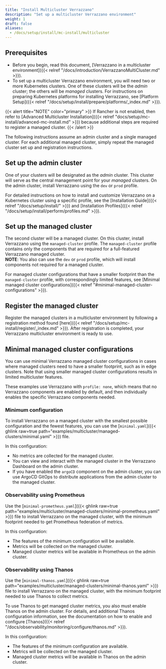 ```yaml
---
title: "Install Multicluster Verrazzano"
description: "Set up a multicluster Verrazzano environment"
weight: 1
draft: false
aliases:
  - /docs/setup/install/mc-install/multicluster
---
```


## Prerequisites

- Before you begin, read this document, [Verrazzano in a multicluster environment]({{< relref "/docs/introduction/VerrazzanoMultiCluster.md" >}}).
- To set up a multicluster Verrazzano environment, you will need two or more Kubernetes clusters. One of these clusters
will be the *admin* cluster; the others will be *managed* clusters. For instructions on preparing Kubernetes platforms for installing Verrazzano, see [Platform Setup]({{< relref "/docs/setup/install/prepare/platforms/_index.md" >}}).

{{< alert title="NOTE" color="primary" >}}
If Rancher is not enabled, then refer to [Advanced Multicluster Installation]({{< relref "docs/setup/mc-install/advanced-mc-install.md" >}})
because additional steps are required to register a managed cluster.
{{< /alert >}}

The following instructions assume an admin cluster and a single managed cluster. For each additional managed
cluster, simply repeat the managed cluster set up and registration instructions.

## Set up the admin cluster

One of your clusters will be designated as the *admin* cluster. This cluster will serve as the central management point for your *managed* clusters.
On the admin cluster, install Verrazzano using the `dev` or `prod` profile.

For detailed instructions on how to install and customize Verrazzano on a Kubernetes cluster using a specific profile,
see the [Installation Guide]({{< relref "/docs/setup/install/" >}}) and [Installation Profiles]({{< relref "/docs/setup/install/perform/profiles.md" >}}).

## Set up the managed cluster

The second cluster will be a managed cluster. On this cluster, install Verrazzano using the `managed-cluster` profile.
The `managed-cluster` profile contains only the components that are required for a full-featured Verrazzano managed cluster.
<br>**NOTE**: You also can use the `dev` or `prod` profile, which will install components not required for a managed cluster.

For managed cluster configurations that have a smaller footprint than the `managed-cluster` profile, with correspondingly
limited features, see [Minimal managed cluster configurations]({{< relref "#minimal-managed-cluster-configurations" >}}).

## Register the managed cluster

Register the managed clusters in a multicluster environment by following a registration method found [here]({{< relref "/docs/setup/mc-install/register/_index.md" >}}).
After registration is completed, your Verrazzano multicluster environment is ready to use.

## Minimal managed cluster configurations

You can use minimal Verrazzano managed cluster configurations in cases where managed clusters
need to have a smaller footprint, such as in edge clusters. Note that using smaller managed cluster configurations results in
limited multicluster features.

These examples use Verrazzano with `profile: none`, which means that no Verrazzano components are enabled by default, and
then individually enables the specific Verrazzano components needed.  

### Minimum configuration

To install Verrazzano on a managed cluster with the smallest possible configuration and the fewest features, you can use the [`minimal.yaml`]({{< ghlink raw=true path="examples/multicluster/managed-clusters/minimal.yaml" >}})
file.

In this configuration:
- No metrics are collected for the managed cluster.
- You can view and interact with the managed cluster in the Verrazzano Dashboard on the admin cluster.
- If you have enabled the `argoCD` component on the admin cluster, you can use ArgoCD GitOps to distribute applications from the admin cluster to the managed cluster.

### Observability using Prometheus

Use the [`minimal-prometheus.yaml`]({{< ghlink raw=true path="examples/multicluster/managed-clusters/minimal-prometheus.yaml" >}}) file to install Verrazzano on the managed cluster, with the minimum footprint needed to get Prometheus federation of metrics.

In this configuration:
- The features of the minimum configuration will be available.
- Metrics will be collected on the managed cluster.
- Managed cluster metrics will be available in Prometheus on the admin cluster.

### Observability using Thanos

Use the [`minimal-thanos.yaml`]({{< ghlink raw=true path="examples/multicluster/managed-clusters/minimal-thanos.yaml" >}}) file to install Verrazzano on the managed cluster, with the minimum footprint needed to use Thanos to collect metrics.

To use Thanos to get managed cluster metrics, you also must enable Thanos on the admin cluster. For details,
and additional Thanos configuration information, see the documentation on how to enable and configure [Thanos]({{< relref "/docs/observability/monitoring/configure/thanos.md" >}}).

In this configuration:
- The features of the minimum configuration are available.
- Metrics will be collected on the managed cluster.
- Managed cluster metrics will be available in Thanos on the admin cluster.
